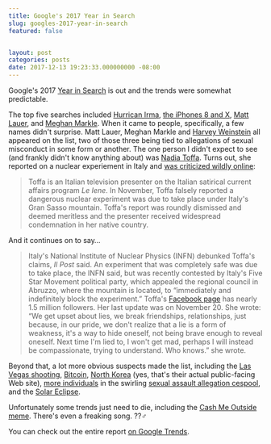 ```yaml
---
title: Google's 2017 Year in Search
slug: googles-2017-year-in-search
featured: false


layout: post
categories: posts
date: 2017-12-13 19:23:33.000000000 -08:00
---
```


Google's 2017 [Year in Search](https://trends.google.com/trends/yis/2017/GLOBAL/?ref=johnathan-org) is out and the trends were somewhat predictable.

The top five searches included [Hurrican Irma](https://en.wikipedia.org/wiki/Hurricane_Irma), [the iPhones 8 and X](https://www.apple.com/iphone/), [Matt Lauer](http://variety.com/2017/tv/news/nbc-news-matt-lauer-investigation-1202638303/), and [Meghan Markle](http://www.bbc.co.uk/news/uk-42336684). When it came to people, specifically, a few names didn't surprise. Matt Lauer, Meghan Markle and [Harvey Weinstein](http://www.bbc.com/news/entertainment-arts-41594672) all appeared on the list, two of those three being tied to allegations of sexual misconduct in some form or another. The one person I didn't expect to see (and frankly didn't know anything about) was [Nadia Toffa](https://twitter.com/nadiatoffa?lang=en). Turns out, she reported on a nuclear experiement in Italy and [was criticized wildly online](https://www.newsweek.com/who-nadia-toffa-italian-television-presenter-was-worlds-third-most-googled-746586):

> Toffa is an Italian television presenter on the Italian satirical current affairs program _Le Iene_. In November, Toffa falsely reported a dangerous nuclear experiment was due to take place under Italy's Gran Sasso mountain. Toffa's report was roundly dismissed and deemed meritless and the presenter received widespread condemnation in her native country.

And it continues on to say…

>  Italy's National Institute of Nuclear Physics (INFN) debunked Toffa's claims, _Il Post_ said. An experiment that was completely safe was due to take place, the INFN said, but was recently contested by Italy's Five Star Movement political party, which appealed the regional council in Abruzzo, where the mountain is located, to “immediately and indefinitely block the experiment.”
> Toffa's [Facebook page](https://www.facebook.com/pg/NadiaToffa/posts/?ref=page_internal) has nearly 1.5 million followers. Her last update was on November 20. She wrote: “We get upset about lies, we break friendships, relationships, just because, in our pride, we don't realize that a lie is a form of weakness, it's a way to hide oneself, not being brave enough to reveal oneself. Next time I'm lied to, I won't get mad, perhaps I will instead be compassionate, trying to understand. Who knows.” she wrote.

Beyond that, a lot more obvious suspects made the list, including the [Las Vegas shooting](https://en.wikipedia.org/wiki/2017_Las_Vegas_shooting), [Bitcoin](https://bitcoin.org/en/), [North Korea](http://www.korea-dpr.com) (yes, that's their actual public-facing Web site), [more individuals](https://wtop.com/national/2017/11/list-of-men-in-media-accused-of-sexual-misconduct/) in the swirling [sexual assault allegation cespool](https://wtop.com/national/2017/11/list-of-men-in-media-accused-of-sexual-misconduct/), and the [Solar Eclipse](https://www.space.com/33797-total-solar-eclipse-2017-guide.html).

Unfortunately some trends just need to die, including the [Cash Me Outside meme](https://www.thesun.co.uk/news/2999990/cash-me-ousside-girl-danielle-bregoli/). There's even a freaking song. ??‍♂️

You can check out the entire report [on Google Trends](https://trends.google.com/trends/yis/2017/GLOBAL/?ref=johnathan-org).

